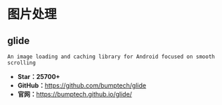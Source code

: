 <!--
 * @Description: 
 * @Author: twp
 * @LastEditors: twp
 * @Date: 2019-05-04 12:41:42
 * @LastEditTime: 2019-05-19 01:16:03
 -->

# 图片处理

## glide

    An image loading and caching library for Android focused on smooth scrolling

* **Star：25700+**
* **GitHub：**<https://github.com/bumptech/glide>
* **官网：**<https://bumptech.github.io/glide/>